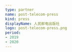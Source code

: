 ```yaml
---
type: partner
name: post-telecom-press
kind: press
displayName: 人民邮电出版社
logo: post-telecom-press.png
period:
- 2019
- 2020
---
```

